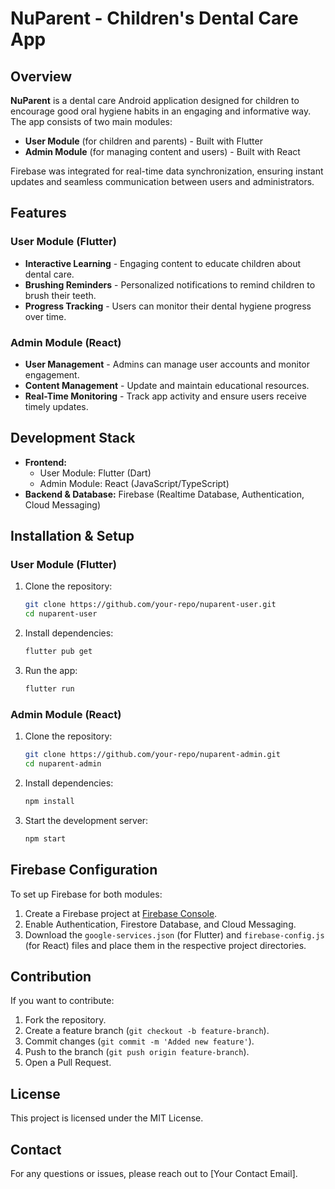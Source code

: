 # NuParent - Children's Dental Care App

## Overview
**NuParent** is a dental care Android application designed for children to encourage good oral hygiene habits in an engaging and informative way. The app consists of two main modules:
- **User Module** (for children and parents) - Built with Flutter
- **Admin Module** (for managing content and users) - Built with React

Firebase was integrated for real-time data synchronization, ensuring instant updates and seamless communication between users and administrators.

## Features
### User Module (Flutter)
- **Interactive Learning** - Engaging content to educate children about dental care.
- **Brushing Reminders** - Personalized notifications to remind children to brush their teeth.
- **Progress Tracking** - Users can monitor their dental hygiene progress over time.

### Admin Module (React)
- **User Management** - Admins can manage user accounts and monitor engagement.
- **Content Management** - Update and maintain educational resources.
- **Real-Time Monitoring** - Track app activity and ensure users receive timely updates.

## Development Stack
- **Frontend:**
  - User Module: Flutter (Dart)
  - Admin Module: React (JavaScript/TypeScript)
- **Backend & Database:** Firebase (Realtime Database, Authentication, Cloud Messaging)

## Installation & Setup
### User Module (Flutter)
1. Clone the repository:
   ```bash
   git clone https://github.com/your-repo/nuparent-user.git
   cd nuparent-user
   ```
2. Install dependencies:
   ```bash
   flutter pub get
   ```
3. Run the app:
   ```bash
   flutter run
   ```

### Admin Module (React)
1. Clone the repository:
   ```bash
   git clone https://github.com/your-repo/nuparent-admin.git
   cd nuparent-admin
   ```
2. Install dependencies:
   ```bash
   npm install
   ```
3. Start the development server:
   ```bash
   npm start
   ```

## Firebase Configuration
To set up Firebase for both modules:
1. Create a Firebase project at [Firebase Console](https://console.firebase.google.com/).
2. Enable Authentication, Firestore Database, and Cloud Messaging.
3. Download the `google-services.json` (for Flutter) and `firebase-config.js` (for React) files and place them in the respective project directories.

## Contribution
If you want to contribute:
1. Fork the repository.
2. Create a feature branch (`git checkout -b feature-branch`).
3. Commit changes (`git commit -m 'Added new feature'`).
4. Push to the branch (`git push origin feature-branch`).
5. Open a Pull Request.

## License
This project is licensed under the MIT License.

## Contact
For any questions or issues, please reach out to [Your Contact Email].

